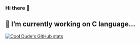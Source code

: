### Hi there 👋
## 🔭 I’m currently working on C language...

[![Cool Dude's GitHub stats](https://github-readme-stats.vercel.app/api?username=linuxdecoded)](https://github.com/anuraghazra/github-readme-stats)

<!--
**LinuxDecoded/LinuxDecoded** is a ✨ _special_ ✨ repository because its `README.md` (this file) appears on your GitHub profile.

Here are some ideas to get you started:

- 🔭 I’m currently working on ...
- 🌱 I’m currently learning ...
- 👯 I’m looking to collaborate on ...
- 🤔 I’m looking for help with ...
- 💬 Ask me about ...
- 📫 How to reach me: ...
- 😄 Pronouns: ...
- ⚡ Fun fact: ...
-->
